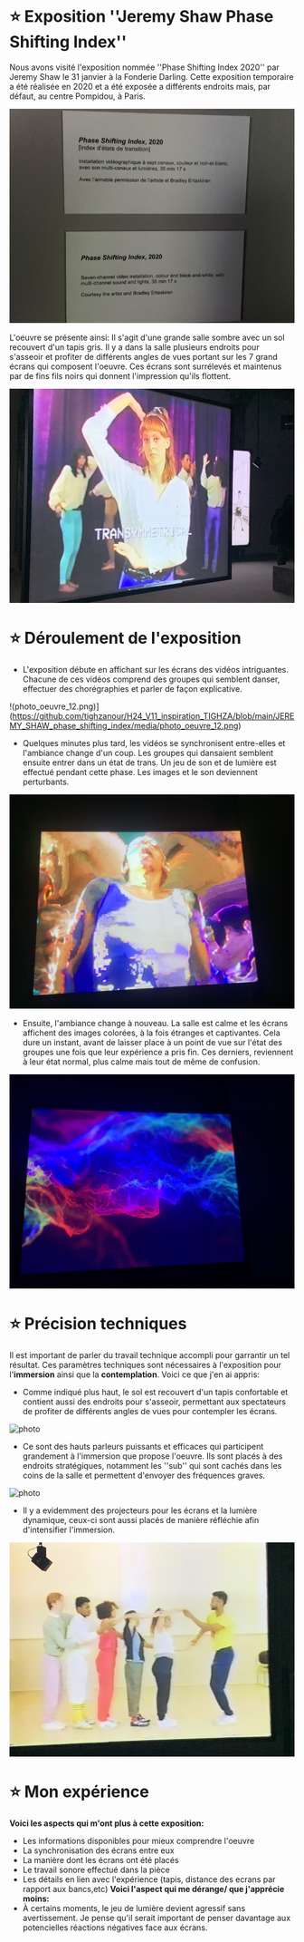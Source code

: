 # ⭐ Exposition ''Jeremy Shaw Phase Shifting Index''
 Nous avons visité l'exposition nommée ''Phase Shifting Index 2020'' par Jeremy Shaw le 31 janvier à la Fonderie Darling. Cette exposition temporaire a été réalisée en 2020 et a été exposée a différents endroits mais, par défaut, au centre Pompidou, à Paris.
 
![photo_fiche.png](https://github.com/tighzanour/H24_V11_inspiration_TIGHZA/blob/main/JEREMY_SHAW_phase_shifting_index/media/photo_fiche.png)

 L'oeuvre se présente ainsi: Il s'agit d'une grande salle sombre avec un sol recouvert d'un tapis gris. Il y a dans la salle plusieurs endroits pour s'asseoir et profiter de différents angles de vues portant sur les 7 grand écrans qui composent l'oeuvre. Ces écrans sont surrélevés et maintenus par de fins fils noirs qui donnent l'impression qu'ils flottent.
 
![photo_oeuvre_10.png](https://github.com/tighzanour/H24_V11_inspiration_TIGHZA/blob/main/JEREMY_SHAW_phase_shifting_index/media/photo_oeuvre_10.png)

# ⭐ Déroulement de l'exposition
 - L'exposition débute en affichant sur les écrans des vidéos intriguantes. Chacune de ces vidéos comprend des groupes qui semblent danser, effectuer des chorégraphies et parler de façon explicative.
   
!(photo_oeuvre_12.png)](https://github.com/tighzanour/H24_V11_inspiration_TIGHZA/blob/main/JEREMY_SHAW_phase_shifting_index/media/photo_oeuvre_12.png)

- Quelques minutes plus tard, les vidéos se synchronisent entre-elles et l'ambiance change d'un coup. Les groupes qui dansaient semblent ensuite entrer dans un état de trans. Un jeu de son et de lumière est effectué pendant cette phase. Les images et le son deviennent perturbants.
  
![photo_oeuvre_21.png](https://github.com/tighzanour/H24_V11_inspiration_TIGHZA/blob/main/JEREMY_SHAW_phase_shifting_index/media/photo_oeuvre_21.png)

- Ensuite, l'ambiance change à nouveau. La salle est calme et les écrans affichent des images colorées, à la fois étranges et captivantes. Cela dure un instant, avant de laisser place à un point de vue sur l'état des groupes une fois que leur expérience a pris fin. Ces derniers, reviennent à leur état normal, plus calme mais tout de même de confusion.
  
![photo_oeuvre_23.png](https://github.com/tighzanour/H24_V11_inspiration_TIGHZA/blob/main/JEREMY_SHAW_phase_shifting_index/media/photo_oeuvre_23.png)

# ⭐ Précision techniques
 Il est important de parler du travail technique accompli pour garrantir un tel résultat. Ces paramètres techniques sont nécessaires à l'exposition pour l'**immersion** ainsi que la **contemplation**. Voici ce que j'en ai appris: 
 - Comme indiqué plus haut, le sol est recouvert d'un tapis confortable et contient aussi des endroits pour s'asseoir, permettant aux spectateurs de profiter de différents angles de vues pour contempler les écrans.

![photo](photo.png)

 - Ce sont des hauts parleurs puissants et efficaces qui participent grandement à l'immersion que propose l'oeuvre. Ils sont placés à des endroits stratégiques, notamment les ''sub'' qui sont cachés dans les coins de la salle et permettent d'envoyer des fréquences graves. 

![photo](photo.png)

 - Il y a evidemment des projecteurs pour les écrans et la lumière dynamique, ceux-ci sont aussi placés de manière réfléchie afin d'intensifier l'immersion. 

![photo_oeuvre_8.png](https://github.com/tighzanour/H24_V11_inspiration_TIGHZA/blob/main/JEREMY_SHAW_phase_shifting_index/media/photo_oeuvre_8.png)

# ⭐ Mon expérience  
**Voici les aspects qui m'ont plus à cette exposition:**
- Les informations disponibles pour mieux comprendre l'oeuvre
- La synchronisation des écrans entre eux
- La manière dont les écrans ont été placés
- Le travail sonore effectué dans la pièce
- Les détails en lien avec l'expérience (tapis, distance des ecrans par rapport aux bancs,etc)
**Voici l'aspect qui me dérange/ que j'apprécie moins:**
- À certains moments, le jeu de lumière devient agressif sans avertissement. Je pense qu'il serait important de penser davantage aux potencielles réactions négatives face aux écrans.

